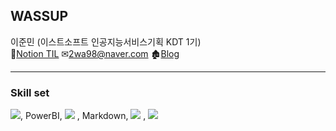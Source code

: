 ## WASSUP
이준민 (이스트소프트 인공지능서비스기획 KDT 1기)     
📃[Notion TIL](https://www.notion.so/oreumi/e29129e50d15444c89abf942b4ab30e8?v=cbf2c77ed93a45dea06d59c73806d5f2&pvs=4 "Notion page")  ✉2wa98@naver.com 🏚[Blog](https://junmin98.tistory.com/ "blog")
***

### Skill set
<img src="https://img.shields.io/badge/excel-217346?style=for-the-badge&logo=excel&logoColor=white">, PowerBI, <img src="https://img.shields.io/badge/mysql-4479A1?style=for-the-badge&logo=mysql&logoColor=white">
, Markdown, <img src="https://img.shields.io/badge/python-3776AB?style=for-the-badge&logo=python&logoColor=white">
, <img src="https://img.shields.io/badge/github-181717?style=for-the-badge&logo=github&logoColor=white">


